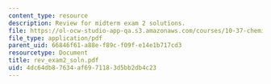 ```yaml
---
content_type: resource
description: Review for midterm exam 2 solutions.
file: https://ol-ocw-studio-app-qa.s3.amazonaws.com/courses/10-37-chemical-and-biological-reaction-engineering-spring-2007/4dc64db87634af6971183d5bb2db4c23_rev_exam2_soln.pdf
file_type: application/pdf
parent_uid: 66846f61-a88e-f89c-f09f-e14e1b717cd3
resourcetype: Document
title: rev_exam2_soln.pdf
uid: 4dc64db8-7634-af69-7118-3d5bb2db4c23
---
```


